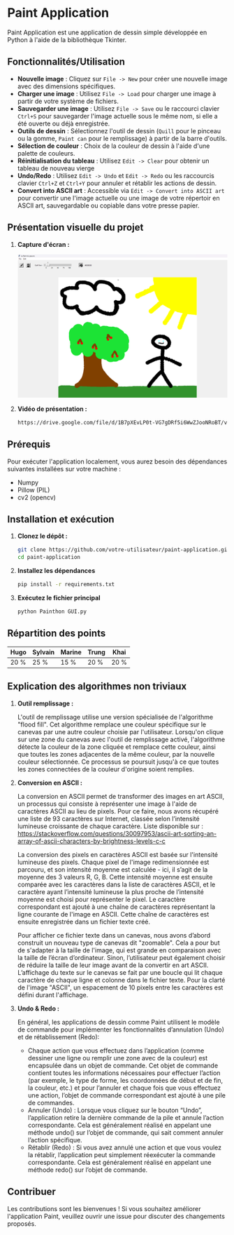 # Paint Application

Paint Application est une application de dessin simple développée en Python à l'aide de la bibliothèque Tkinter.

## Fonctionnalités/Utilisation

- **Nouvelle image** : Cliquez sur `File -> New` pour créer une nouvelle image avec des dimensions spécifiques.
- **Charger une image** : Utilisez `File -> Load` pour charger une image à partir de votre système de fichiers.
- **Sauvegarder une image** : Utilisez `File -> Save` ou le raccourci clavier `Ctrl+S` pour sauvegarder l'image actuelle sous le même nom, si elle a été ouverte ou déjà enregistrée.
- **Outils de dessin** : Sélectionnez l'outil de dessin (`Quill` pour le pinceau ou la gomme, `Paint can` pour le remplissage) à partir de la barre d'outils.
- **Sélection de couleur** : Choix de la couleur de dessin à l'aide d'une palette de couleurs.
- **Réinitialisation du tableau** :  Utilisez `Edit -> Clear` pour obtenir un tableau de nouveau vierge
- **Undo/Redo** : Utilisez `Edit -> Undo` et `Edit -> Redo` ou les raccourcis clavier `Ctrl+Z` et `Ctrl+Y` pour annuler et rétablir les actions de dessin.
- **Convert into ASCII art** : Accessible via `Edit -> Convert into ASCII art` pour convertir une l'image actuelle ou une image de votre répertoir en ASCII art, sauvegardable ou copiable dans votre presse papier.

## Présentation visuelle du projet

1. **Capture d'écran :**

    ![Capture d'écran de l'application Paint](Images/Screenshot.png)

2. **Vidéo de présentation :**

    ```bash
    https://drive.google.com/file/d/1B7pXEvLP0t-VG7gDRf5i6WwZJooNRoBT/view?usp=drive_link

## Prérequis

Pour exécuter l'application localement, vous aurez besoin des dépendances suivantes installées sur votre machine :

- Numpy
- Pillow (PIL)
- cv2 (opencv)

## Installation et exécution

1. **Clonez le dépôt :**

   ```bash
   git clone https://github.com/votre-utilisateur/paint-application.git
   cd paint-application

2. **Installez les dépendances**

    ```bash
    pip install -r requirements.txt

3. **Exécutez le fichier principal**

    ```bash
    python Painthon GUI.py

## Répartition des points

| Hugo | Sylvain | Marine | Trung | Khai |
|-----------|-----------|-----------|-----------|-----------|
| 20 %   | 25 %   | 15 %   | 20 %   | 20 %   |

## Explication des algorithmes non triviaux

1. **Outil remplissage :**

    L'outil de remplissage utilise une version spécialisée de l'algorithme "flood fill". Cet algorithme remplace une couleur spécifique sur le canevas par une autre couleur choisie par l'utilisateur. Lorsqu'on clique sur une zone du canevas avec l'outil de remplissage activé, l'algorithme détecte la couleur de la zone cliquée et remplace cette couleur, ainsi que toutes les zones adjacentes de la même couleur, par la nouvelle couleur sélectionnée. Ce processus se poursuit jusqu'à ce que toutes les zones connectées de la couleur d'origine soient remplies.

2. **Conversion en ASCII :**

    La conversion en ASCII permet de transformer des images en art ASCII, un processus qui consiste à représenter une image à l'aide de caractères ASCII au lieu de pixels. Pour ce faire, nous avons récupéré une liste de 93 caractères sur Internet, classée selon l’intensité lumineuse croissante de chaque caractère. Liste disponible sur : https://stackoverflow.com/questions/30097953/ascii-art-sorting-an-array-of-ascii-characters-by-brightness-levels-c-c

    La conversion des pixels en caractères ASCII est basée sur l'intensité lumineuse des pixels. Chaque pixel de l'image redimensionnée est parcouru, et son intensité moyenne est calculée - ici, il s’agit de la moyenne des 3 valeurs R, G, B. Cette intensité moyenne est ensuite comparée avec les caractères dans la liste de caractères ASCII, et le caractère ayant l’intensité lumineuse la plus proche de l’intensité moyenne est choisi pour représenter le pixel. Le caractère correspondant est ajouté à une chaîne de caractères représentant la ligne courante de l'image en ASCII. Cette chaîne de caractères est ensuite enregistrée dans un fichier texte créé.

    Pour afficher ce fichier texte dans un canevas, nous avons d’abord construit un nouveau type de canevas dit "zoomable". Cela a pour but de s'adapter à la taille de l'image, qui est grande en comparaison avec la taille de l’écran d’ordinateur. Sinon, l’utilisateur peut également choisir de réduire la taille de leur image avant de la convertir en art ASCII. L’affichage du texte sur le canevas se fait par une boucle qui lit chaque caractère de chaque ligne et colonne dans le fichier texte. Pour la clarté de l'image "ASCII", un espacement de 10 pixels entre les caractères est défini durant l'affichage.   

3. **Undo & Redo :**

    En général, les applications de dessin comme Paint utilisent le modèle de commande pour implémenter les fonctionnalités d’annulation  (Undo) et de rétablissement (Redo):

    - Chaque action que vous effectuez dans l’application (comme dessiner une ligne ou remplir une zone avec de la couleur) est encapsulée dans un objet de commande. Cet objet de commande contient toutes les informations nécessaires pour effectuer l’action (par exemple, le type de forme, les coordonnées de début et de fin, la couleur, etc.) et pour l’annuler et chaque fois que vous effectuez une action, l’objet de commande correspondant est ajouté à une pile de commandes.
    - Annuler (Undo) : Lorsque vous cliquez sur le bouton “Undo”, l’application retire la dernière commande de la pile et annule l’action correspondante. Cela est généralement réalisé en appelant une méthode undo() sur l’objet de commande, qui sait comment annuler l’action spécifique.
    - Rétablir (Redo) : Si vous avez annulé une action et que vous voulez la rétablir, l’application peut simplement réexécuter la commande correspondante. Cela est généralement réalisé en appelant une méthode redo() sur l’objet de commande.

## Contribuer

Les contributions sont les bienvenues ! Si vous souhaitez améliorer l'application Paint, veuillez ouvrir une issue pour discuter des changements proposés.
